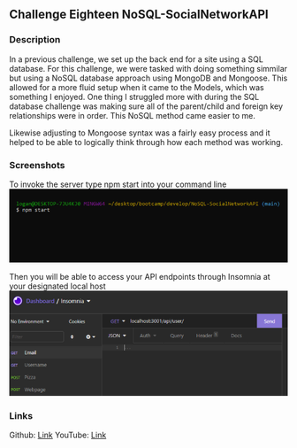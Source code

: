 ## Challenge Eighteen NoSQL-SocialNetworkAPI

### Description

In a previous challenge, we set up the back end for a site using a SQL database. For this challenge, we were tasked with doing something simmilar but using a NoSQL database approach using MongoDB and Mongoose. This allowed for a more fluid setup when it came to the Models, which was something I enjoyed. One thing I struggled more with during the SQL database challenge was making sure all of the parent/child and foreign key relationships were in order. This NoSQL method came easier to me. 

Likewise adjusting to Mongoose syntax was a fairly easy process and it helped to be able to logically think through how each method was working.

### Screenshots

To invoke the server type npm start into your command line
![npm](./images/npmStart.png)

Then you will be able to access your API endpoints through Insomnia at your designated local host
![insomnia](./images/insomnia.png)



### Links
Github: [Link](https://github.com/LoganDufek/NoSQL-SocialNetworkAPI)
YouTube: [Link](https://www.youtube.com/watch?v=Y0awgm7dbig)